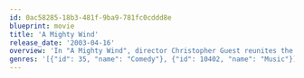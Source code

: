 ```yaml
---
id: 0ac58285-18b3-481f-9ba9-781fc0cddd8e
blueprint: movie
title: 'A Mighty Wind'
release_date: '2003-04-16'
overview: 'In "A Mighty Wind", director Christopher Guest reunites the team from "Best In Show" and "Waiting for Guffman" to tell tell the story of 60''s-era folk musicians, who inspired by the death of their former manager, get back on the stage for one concert in New York City''s Town Hall.'
genres: '[{"id": 35, "name": "Comedy"}, {"id": 10402, "name": "Music"}]'
---
```


